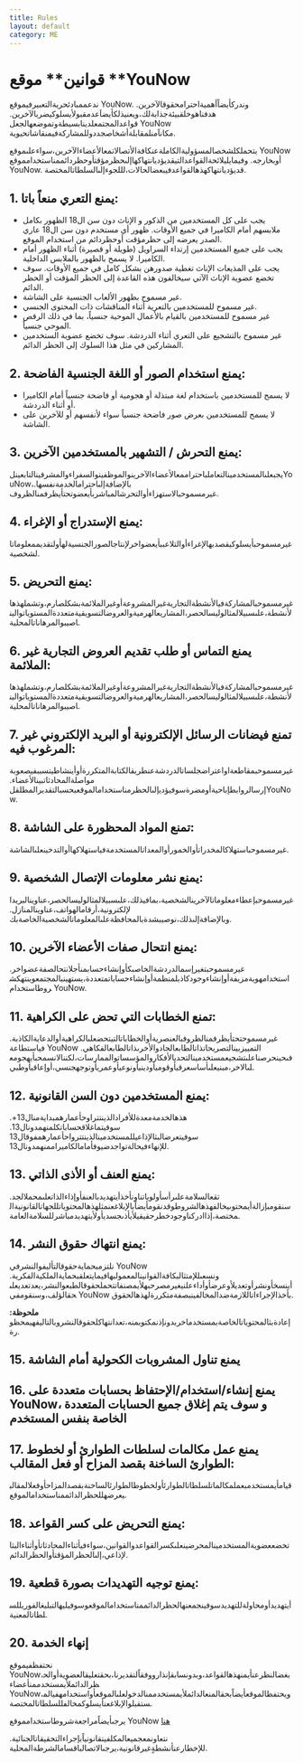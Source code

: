 ```yaml
---
title: Rules
layout: default
category: ME
---
```

# **قوانين**** موقع ****YouNow**

ندعممبادئحريةالتعبيرفيموقع YouNow. وندركأيضاًأهميةاحترامحقوقالآخرين. هدفناهوخلقبيئةجذابةلك،ويعنيذلكأيضاَعدمقبولأيسلوكيضربالآخرين. قواعدالمجتمعلدينابسيطةوتموضعهالجعل YouNow مكانآمنلمقابلةأشخاصجددوللمشاركةفيمنقاشاتحيوية.

يتحملكلشخصالمسؤوليةالكاملةعنكافةالأتصالاتمعالأعضاءالآخرين،سواءعلىموقع YouNow أوبخارجه. وفيمايليلائحةالقواعدالتيقديؤديانتهاكهاإلىحظرمؤقتأوحظردائممناستخدامموقع YouNow. قديؤديانتهاكهذهالقواعدفيبعضالحالات،لللجوءإلىالسلطاتالمختصة.

## **1. يمنع التعري منعاً باتا:**

- يجب على كل المستخدمين من الذكور و الإناث دون سن ال18 الظهور بكامل ملابسهم أمام الكاميرا في جميع الأوقات. ظهور أي مستخدم دون سن ال18 عاري الصدر يعرضه إلى حظرمؤقت أوحظردائم من استخدام الموقع.
- يجب على جميع المستخدمين إرتداء السراويل (طويلة أو قصيرة) أثناء الظهور أمام الكاميرا. لا يسمح بالظهور بالملابس الداخلية.
- يجب على المذيعات الإناث تغطية صدورهن بشكل كامل في جميع الأوقات. سوف تخضع عضوية الإناث الآتي سيخالفون هذه القاعدة إلى الحظر المؤقت أو الحظر الدائم.
- غير مسموح بظهور الألعاب الجنسية على الشاشة.
- غير مسموح للمستخدمين بالتعرية أثناء المناقشات ذات المحتوى الجنسي.
- غير مسموح للمستخدمين بالقيام بالأعمال الموحية جنسياً، بما في ذلك الرقص الموحي جنسياً.
- غير مسموح بالتشجيع على التعري أثناء الدردشة. سوف تخضع عضوية الستخدمين المشاركين في مثل هذا السلوك إلى الحظر الدائم.

## **2. يمنع استخدام الصور أو اللغة الجنسية الفاضحة:**

- لا يسمح للمستخدمين باستخدام لغة مبتذلة أو هجومية أو فاضحة جنسياً أمام الكاميرا أو أثناء الدردشة.
- لا يسمح للمستخدمين بعرض صور فاضحة جنسياً سواء لأنفسهم أو للآخرين على الشاشة.

## **3. يمنع التحرش / التشهير بالمستخدمين الآخرين:**

يجبعلىالمستخدمينالتعاملباحتراممعالأعضاءالآخرينوالموظفينوالسفراءوالمشرفينالتابعينلYouNow،بالإضافةإلىاحترامالخدمةنفسها. غيرمسموحبالاستهزاءأوالتحرشالمباشربأيعضوتحتأيظرفمنالظروف.

## **4. يمنع الإستدراج أو الإغراء:**

غيرمسموحبأيسلوكيقصدبهالإغراءأوالتلاعببأيعضواخرلإنتاجالصورالجنسيةلهأولتقديممعلوماتالشخصية.

## **5. يمنع التحريض:**

غيرمسموحبالمشاركةفيالأنشطةالتجاريةغيرالمشروعةأوغيرالملائمةبشكلصارم،وتشملهذهالأنشطة،علىسبيلالمثالوليسالحصر،المشاريعالهرميةوالعروضالتسويقيةمتعددةالمستوياتواليناصيبوالمرهاناتالمحلية.

## **6. يمنع التماس أو طلب تقديم العروض التجارية غير الملائمة:**

غيرمسموحبالمشاركةفيالأنشطةالتجاريةغيرالمشروعةأوغيرالملائمةبشكلصارم،وتشملهذهالأنشطة،علىسبيلالمثالوليسالحصر،المشاريعالهرميةوالعروضالتسويقيةمتعددةالمستوياتواليناصيبوالمرهاناتالمحلية.

## **7. تمنع فيضانات الرسائل الإلكترونية أو البريد الإلكتروني غير المرغوب فيه:**

غيرمسموحبمقاطعةاواعتراضجلساتالدردشةعنطريقالكتابةالمتكررةأوأينشاطيتسببفيصعوبةمواصلةالمحادثاتبينالأعضاء. إرسالروابطإباحيةأومضرةسوفيؤديإلىالحظرمناستخدامالموقعبحسبالتقديرالمطلقلYouNow.

## **8. تمنع المواد المحظورة على الشاشة:**

غيرمسموحباستهلاكالمخدراتأوالخمورأوالمعداتالمستخدمةفياستهلاكهاأوالتدخينعلىالشاشة.

## **9. يمنع نشر معلومات الإتصال الشخصية:**

غيرمسموحبإعطاءمعلوماتالآخرينالشخصية،بمافيذلك،علىسبيلالمثالوليسالحصر،عناوينالبريدالإلكترونية،أرقامالهواتف،عناوينالمنازل. وبالإضافةإلىذلك،نوصيبشدةبالمحافظةعلىالمعلوماتالشخصيةالخاصةبك.

## **10. يمنع انتحال صفات الأعضاء الآخرين:**

غيرمسموحبتغيرإسمالدردشةالخاصبكأوإنشاءحسابمنأجلانتحالصفةعضواخر. استخدامهويةمزيفةأوإنشاءوجودكاذبلمنظمةأوإنشاءحساباتمتعددة،يستهينبالمجتمعوينتهكشروطاستخدام YouNow.

## **11. تمنع الخطابات التي تحض على الكراهية:**

غيرمسموحتحتأيظرفمنالظروفبالعنصريةأوالخطاباتالتيتحضعلىالكراهيةأوالدعايةالكاذبة. فياستطاعة YouNow التمييزبينالتصريحاتذاتالطابعالجادوالأخرىذاتالطابعالفكاهي. فىحينحرصناعلىتشجيعمستخدمينالتحديالأفكاروالمؤسساتوالممارسات،لكننالانسمحبأيهجومعلىالاخر،مبنيعلىأساسعرقيأوقوميأودينيأونوعيأوعمريأوتوجهجنسي،أوإعاقيأوطبي.

## **12. يمنع المستخدمين دون السن القانونية:**

هذهالخدمةمعدةللأفرادالذينتتراوحأعمارهمبدايةمنال13+. سوفيتماغلاقحساباتكلمنهمدونال13. سوفيتعرضالبثالإذاعيللمستخدمينالذينتترواحأعمارهمفوقال13 للإنهاءفيحالةتواجدضيوفأمامالكاميراممنهمدونال13.

## **13. يمنع العنف أو الأذى الذاتي:**

تقعالسلامةعلىرأسأولوياتناونأخذأيتهديدبالعنفأوإذاءالذاتعلىمحملالجد. سنقومبإزالةأيمحتوىيخالفهذهالشروطوقدنقومأيضاًبالإبلاغعنمثلهذهالمحتوياتللجهاتالقانونيةالمختصة،إذاادركناوجودخطرحقيقيلأيأذىجسديأولأيتهديدمباشرللسلامةالعامة.

## **14. يمنع انتهاك حقوق النشر:**

نلتزمبحمايةحقوقالتأليفوالنشرفي YouNow ونسعىللإمتثالبكافةالقوانينالمعمولبهافيمايتعلقبحمايةالملكيةالفكرية. أينسخأونشرأوتعديلأوعرضأوأداءعلنيغيرمصرحبهلأيمصنفاتتحملحقوقالطبعوالنشر،يعدتعديعلىحقالؤلف،وسنقومفي YouNow بأخذالإجراءاتاللازمةضدالمخالفينبصفةمتكررةلهذهالحقوق.  
  
  
**ملحوظة:** إعادةبثالمحتوياتالخاصةبمستخدماخربدونإذنمكتوبمنه،تعدانتهاكلحقوقالنشروبالتاليفهيمحظورة.

## **15. يمنع تناول المشروبات الكحولية أمام الشاشة**

## **16. يمنع إنشاء/استخدام/الإحتفاظ بحسابات متعددة على YouNow، و سوف يتم إغلاق جميع الحسابات المتعددة الخاصة بنفس المستخدم**

## **17. يمنع عمل مكالمات لسلطات الطوارئ أو لخطوط الطوارئ الساخنة بقصد المزاح أو فعل المقالب:**

قيامأيمستخدمبعملمكالماتلسلطاتالطوارئأولخطوطالطوارئالساخنةبقصدالمزاحأوفعلالمقالبيعرضهللحظرالدائممناستخدامالموقع.

## **18. يمنع التحريض على كسر القواعد:**

تخضععضويةالمستخدمينالمحرضينعلىكسرالقواعدوالقوانين،سواءفيأثناءالمحادثاتأوأثناءالبثالإذاعي،إلىالحظرالمؤقتأوالحظرالدائم.

## **19. يمنع توجيه التهديدات بصورة قطعية:**

أيتهديدأومحاولةللتهديدسوفينجمعنهالحظرالدائممناستخدامالموقعوسوفيليهالتبليغالفوريللسلطاتالمعنية.

## **20. إنهاء الخدمة**

نحتفظفيموقع YouNow،بغضالنظرعنأيمنهذهالقواعد،وبدونسابقإنذارووفقاًلتقديرنا،بحقتعليقالعضويةأوالحظرالدائملأيمستخدممنأعضاء YouNow،ويحتفظالموقعأيضاًبحقالمنعالدائملأيمستخدممنالدخولعلىالموقعأواستخدامهفيالمستقبلوالإبلاغعنأيسلوكمخالفللسلطاتالمختصة.  
  
  
يرجىأيضاًمراجعةشروطاستخدامموقع YouNow [هنا](http://www.younow.com/terms.php)  
  
  
نتعاونمعجميعالمكلفينقانونياًبإجراءالتحقيقاتالجنائية. للإخطارعنأنشطةٍغيرقانونية،يرجىالاتصالباقسامالشرطةالمحلية.